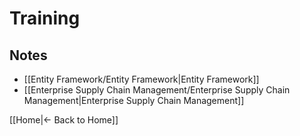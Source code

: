 # Training

## Notes

- [[Entity Framework/Entity Framework|Entity Framework]]
- [[Enterprise Supply Chain Management/Enterprise Supply Chain Management|Enterprise Supply Chain Management]]

[[Home|← Back to Home]]
